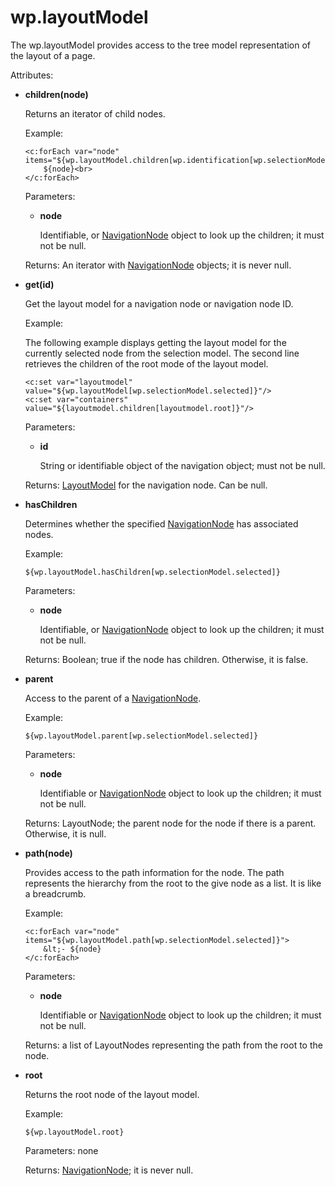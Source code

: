# wp.layoutModel 

The wp.layoutModel provides access to the tree model representation of the layout of a page.

Attributes:

-   **children\(node\)**

    Returns an iterator of child nodes.

    Example:

    ```
    <c:forEach var="node" items="${wp.layoutModel.children[wp.identification[wp.selectionModel.selected]]}">
    	${node}<br>
    </c:forEach>
    ```

    Parameters:

    -   **node**

        Identifiable, or [NavigationNode](themeopt_el_bean_nav_node.md) object to look up the children; it must not be null.

    Returns: An iterator with [NavigationNode](themeopt_el_bean_nav_node.md) objects; it is never null.

-   **get\(id\)**

    Get the layout model for a navigation node or navigation node ID.

    Example:

    The following example displays getting the layout model for the currently selected node from the selection model. The second line retrieves the children of the root mode of the layout model.

    ```
    <c:set var="layoutmodel" value="${wp.layoutModel[wp.selectionModel.selected]}"/>
    <c:set var="containers" value="${layoutmodel.children[layoutmodel.root]}"/>
    ```

    Parameters:

    -   **id**

        String or identifiable object of the navigation object; must not be null.

    Returns: [LayoutModel](themeopt_el_bean_lay_model.md) for the navigation node. Can be null.

-   **hasChildren**

    Determines whether the specified [NavigationNode](themeopt_el_bean_nav_node.md) has associated nodes.

    Example:

    ```
    ${wp.layoutModel.hasChildren[wp.selectionModel.selected]}
    ```

    Parameters:

    -   **node**

        Identifiable, or [NavigationNode](themeopt_el_bean_nav_node.md) object to look up the children; it must not be null.

    Returns: Boolean; true if the node has children. Otherwise, it is false.

-   **parent**

    Access to the parent of a [NavigationNode](themeopt_el_bean_nav_node.md).

    Example:

    ```
    ${wp.layoutModel.parent[wp.selectionModel.selected]}
    ```

    Parameters:

    -   **node**

        Identifiable or [NavigationNode](themeopt_el_bean_nav_node.md) object to look up the children; it must not be null.

    Returns: LayoutNode; the parent node for the node if there is a parent. Otherwise, it is null.

-   **path\(node\)**

    Provides access to the path information for the node. The path represents the hierarchy from the root to the give node as a list. It is like a breadcrumb.

    Example:

    ```
    <c:forEach var="node" items="${wp.layoutModel.path[wp.selectionModel.selected]}">
    	&lt;- ${node}
    </c:forEach>
    ```

    Parameters:

    -   **node**

        Identifiable or [NavigationNode](themeopt_el_bean_nav_node.md) object to look up the children; it must not be null.

    Returns: a list of LayoutNodes representing the path from the root to the node.

-   **root**

    Returns the root node of the layout model.

    Example:

    ```
    ${wp.layoutModel.root}
    ```

    Parameters: none

    Returns: [NavigationNode](themeopt_el_bean_nav_node.md); it is never null.


